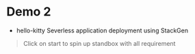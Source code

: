 #  Demo 2

- hello-kitty Severless application deployment using StackGen 

> Click on start to spin up standbox with all requirement 